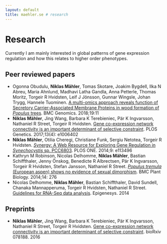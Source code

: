 ```yaml
---
layout: default
title: maehler.se # research
---
```


# Research

Currently I am mainly interested in global patterns of gene expression regulation and how this relates to higher order phenotypes.

## Peer reviewed papers

- Ogonna Obudulu, **Niklas Mähler**, Tomas Skotare, Joakim Bygdell, Ilka N Abreu, Maria Ahnlund, Madhavi Latha Gandla, Anna Petterle, Thomas Moritz, Torgeir R Hvidsten, Leif J Jönsson, Gunnar Wingsle, Johan Trygg, Hannele Tuominen. [A multi-omics approach reveals function of Secretory Carrier-Associated Membrane Proteins in wood formation of *Populus* trees][bioimprove-scamp]. BMC Genomics. 2018;19:11
- **Niklas Mähler**, Jing Wang, Barbara K Terebieniec, Pär K Ingvarsson, Nathaniel R Street, Torgeir R Hvidsten. [Gene co-expression network connectivity is an important determinant of selective constraint][aspen-eqtl]. PLOS Genetics. 2017;13(4): e1006402
- **Niklas Mähler**, Otilia Cheregi, Christiane Funk, Sergiu Netotea, Torgeir R Hvidsten. [*Syn*ergy: A Web Resource for Exploring Gene Regulation in *Synechocystis* sp. PCC6803][synergy]. PLOS ONE. 2014;9: e113496
- Kathryn M Robinson, Nicolas Delhomme, **Niklas Mähler**, Bastian Schiffthaler, Jenny Önskog, Benedicte R Albrectsen, Pär K Ingvarsson, Torgeir R Hvidsten, Stefan Jansson, Nathaniel R Street. [*Populus tremula* (European aspen) shows no evidence of sexual dimorphism][aspen-sex]. BMC Plant Biology. 2014;14: 276
- Nicolas Delhomme, **Niklas Mähler**, Bastian Schiffthaler, David Sundell, Chanaka Mannapperuma, Torgeir R Hvidsten, Nathaniel R Street. [Guidelines for RNA-Seq data analysis][rnaseq-guidelines]. Epigenesys. 2014

## Preprints

- **Niklas Mähler**, Jing Wang, Barbara K Terebieniec, Pär K Ingvarsson, Nathaniel R Street, Torgeir R Hvidsten. [Gene co-expression network connectivity is an important determinant of selective constraint][aspen-eqtl-preprint]. bioRxiv 078188. 2016

[bioimprove-scamp]: <https://doi.org/10.1186/s12864-017-4411-1>
[aspen-eqtl]: <https://doi.org/10.1371/journal.pgen.1006402>
[synergy]: <http://dx.doi.org/10.1371/journal.pone.0113496>
[aspen-sex]: <http://dx.doi.org/10.1186/s12870-014-0276-5>
[rnaseq-guidelines]: <http://www.epigenesys.eu/en/protocols/bio-informatics/1283-guidelines-for-rna-seq-data-analysis>

[aspen-eqtl-preprint]: <http://dx.doi.org/10.1101/078188>
